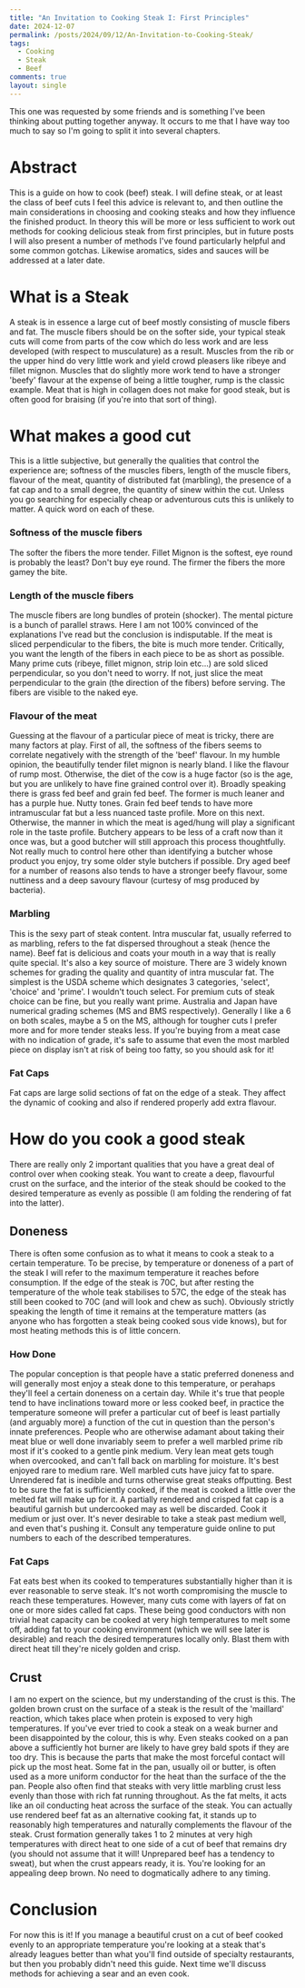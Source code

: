 ```yaml
---
title: "An Invitation to Cooking Steak I: First Principles"
date: 2024-12-07
permalink: /posts/2024/09/12/An-Invitation-to-Cooking-Steak/
tags:
  - Cooking
  - Steak
  - Beef
comments: true
layout: single
---
```


This one was requested by some friends and is something I've been thinking about putting together anyway. It occurs to me that I have way too much to say so I'm going to split it into several 
chapters.

# Abstract
This is a guide on how to cook (beef) steak. I will define steak, or at least the class of beef cuts I feel this advice is relevant to, 
and then outline the main considerations in choosing and cooking steaks and how they influence the finished product. In theory this will be more 
or less sufficient to work out methods for cooking delicious steak from first principles, but in future posts I will also present a number of methods 
I've found particularly helpful and some common gotchas. Likewise aromatics, sides and sauces will be addressed at a later date.

# What is a Steak
A steak is in essence a large cut of beef mostly consisting of muscle fibers and fat. The muscle fibers should be on the softer side, your 
typical steak cuts will come from parts of the cow which do less work and are less developed (with respect to musculature) as a result. Muscles from the rib or the upper hind 
do very little work and yield crowd pleasers like ribeye and fillet mignon. Muscles that do slightly more work tend to have a stronger 'beefy' 
flavour at the expense of being a little tougher, rump is the classic example. Meat that is high in collagen does not make for good steak, but 
is often good for braising (if you're into that sort of thing).

# What makes a good cut
This is a little subjective, but generally the qualities that control the experience are; softness of the muscles fibers, length of the muscle fibers, 
flavour of the meat, quantity of distributed fat (marbling), the presence of a fat cap and to a small degree, the quantity of sinew within the cut. Unless 
you go searching for especially cheap or adventurous cuts this is unlikely to matter. A quick word on each of these.

### Softness of the muscle fibers
The softer the fibers the more tender. Fillet Mignon is the softest, eye round is probably the least? Don't buy eye round. The firmer the fibers the more gamey the bite.

### Length of the muscle fibers
The muscle fibers are long bundles of protein (shocker). The mental picture is a bunch of parallel straws. Here I am not 100% convinced of the explanations 
I've read but the conclusion is indisputable. If the meat is sliced perpendicular to the fibers, the bite is much more tender. Critically, you want the length of the fibers 
in each piece to be as short as possible. Many prime cuts (ribeye, fillet mignon, strip loin etc...) are sold sliced perpendicular, so you don't need to worry. If not, just 
slice the meat perpendicular to the grain (the direction of the fibers) before serving. The fibers are visible to the naked eye. 

### Flavour of the meat
Guessing at the flavour of a particular piece of meat is tricky, there are many factors at play. First of all, the softness of the fibers seems to correlate negatively with the strength of the 'beef' flavour. 
In my humble opinion, the beautifully tender filet mignon is nearly bland. I like the flavour of rump most. Otherwise, the diet of the cow is a huge factor (so is the age, 
but you are unlikely to have fine grained control over it). Broadly speaking there is grass fed beef and grain fed beef. The former is much leaner and has a purple hue. Nutty tones. 
Grain fed beef tends to have more intramuscular fat but a less nuanced taste profile. More on this next. Otherwise, the manner in which the meat is aged/hung will play a significant role in the taste profile. Butchery 
appears to be less of a craft now than it once was, but a good butcher will still approach this process thoughtfully. Not really much to control here other than identifying a butcher 
whose product you enjoy, try some older style butchers if possible. Dry aged beef for a number of reasons also tends to have a stronger beefy flavour, some nuttiness and a deep savoury 
flavour (curtesy of msg produced by bacteria).

### Marbling
This is the sexy part of steak content. Intra muscular fat, usually referred to as marbling, refers to the fat dispersed throughout a steak (hence the name). Beef fat is delicious and coats your mouth in a way that is 
really quite special. It's also a key source of moisture. There are 3 widely known 
schemes for grading the quality and quantity of intra muscular fat. The simplest is the USDA scheme which designates 3 categories, 'select', 'choice' and 'prime'. I wouldn't touch select. For 
premium cuts of steak choice can be fine, but you really want prime. Australia and Japan have numerical grading schemes (MS and BMS respectively). Generally I like a 6 on both scales, maybe a 5 on the MS, 
although for tougher cuts I prefer more and for more tender steaks less. If you're buying from a meat case with no indication of grade, it's safe to assume that even the most marbled piece on display isn't at 
risk of being too fatty, so you should ask for it!

### Fat Caps
Fat caps are large solid sections of fat on the edge of a steak. They affect the dynamic of cooking and also if rendered properly add extra flavour.

# How do you cook a good steak
There are really only 2 important qualities that you have a great deal of control over when cooking steak. You want to create a deep, flavourful 
crust on the surface, and the interior of the steak should be cooked to the desired temperature as evenly as possible (I am folding the rendering of fat into the latter).  

## Doneness
There is often some confusion as to what it means to cook a steak to a certain temperature. To be precise, by temperature or doneness of a part of the steak I will refer to the maximum temperature 
it reaches before consumption. If the edge of the steak is 70C, but after resting the temperature of the whole teak stabilises to 57C, the edge of the steak has 
still been cooked to 70C (and will look and chew as such). Obviously strictly speaking the length of time it remains at the temperature matters (as anyone who has forgotten a steak 
being cooked sous vide knows), but for most heating methods this is of little concern. 

### How Done
The popular conception is that people have a static preferred doneness and will generally most enjoy a steak done to this temperature, or perahaps they'll feel a certain doneness on a certain day. While it's true 
that people tend to have inclinations toward more or less cooked beef, in practice the temperature someone will prefer a particular cut of beef is least partially (and arguably more) a function of the cut in question than the person's 
innate preferences. People who are otherwise adamant about taking their meat blue or well done invariably seem to prefer a well marbled prime rib most if it's cooked to a gentle pink medium. Very lean meat gets tough 
when overcooked, and can't fall back on marbling for moisture. It's best enjoyed rare to medium rare. Well marbled cuts have juicy fat to spare. Unrendered fat is inedible and turns otherwise great steaks offputting. 
Best to be sure the fat is sufficiently cooked, if the meat is cooked a little over the melted fat will make up for it. A partially rendered and crisped fat cap is a beautiful garnish but undercooked may as well be discarded. 
Cook it medium or just over. It's never desirable to take a steak past medium well, and even that's pushing it. Consult any temperature guide online to put numbers to each of the described temperatures.

### Fat Caps
Fat eats best when its cooked to temperatures substantially higher than it is ever reasonable to serve steak. It's not worth compromising the muscle to reach these temperatures. However, many cuts come with layers of fat on one 
or more sides called fat caps. These being good conductors with non trivial heat capacity can be cooked at very high temperatures to melt some off, adding fat to your cooking environment (which we will see later is desirable) and 
reach the desired temperatures locally only. Blast them with direct heat till they're nicely golden and crisp.

## Crust
I am no expert on the science, but my understanding of the crust is this. The golden brown crust on the surface of a steak is the result of the 'maillard' reaction, which takes place 
when protein is exposed to very high temperatures. If you've ever tried to cook a steak on a weak burner and been disappointed by the colour, this is why. Even steaks cooked on a pan above a sufficiently hot burner are likely 
to have grey bald spots if they are too dry. This is because the parts that make the most forceful contact will pick up the most heat. Some fat in the pan, usually oil or butter, is often used as a more uniform conductor for the heat than the surface of the 
the pan. People also often find that steaks with very little marbling crust less evenly than those with rich fat running throughout. As the fat melts, it acts like an oil conducting heat across the surface of the steak. You can actually 
use rendered beef fat as an alternative cooking fat, it stands up to reasonably high temperatures and naturally complements the flavour of the steak. Crust formation generally takes 1 to 2 minutes at very high temperatures with direct heat to one side of a cut of beef that remains dry (you should not assume that it will! Unprepared beef has a tendency to sweat), but when the crust appears ready, it is. You're looking for an appealing deep brown. No need to dogmatically adhere to any timing.

# Conclusion
For now this is it! If you manage a beautiful crust on a cut of beef cooked evenly to an appropriate temperature you're looking at a steak that's already leagues better than what you'll find outside of 
specialty restaurants, but then you probably didn't need this guide. Next time we'll discuss methods for achieving a sear and an even cook. 
